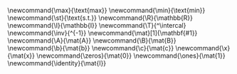 \newcommand{\max}{\text{max}}
\newcommand{\min}{\text{min}}
\newcommand{\st}{\text{s.t.}}
\newcommand{\R}{\mathbb{R}}
\newcommand{\I}{\mathbb{I}}
\newcommand{\T}{^\intercal}
\newcommand{\inv}{^{-1}}
\newcommand{\mat}[1]{\mathbf{#1}}
\newcommand{\A}{\mat{A}}
\newcommand{\B}{\mat{B}}
\newcommand{\b}{\mat{b}}
\newcommand{\c}{\mat{c}}
\newcommand{\x}{\mat{x}}
\newcommand{\zeros}{\mat{0}}
\newcommand{\ones}{\mat{1}}
\newcommand{\identity}{\mat{I}}